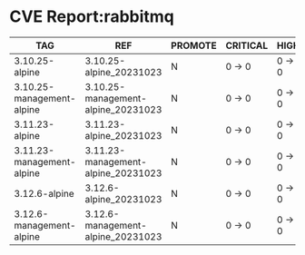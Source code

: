 # CVE Report:rabbitmq
|            TAG            |                REF                 | PROMOTE | CRITICAL |  HIGH  | MEDIUM |  LOW   | UNKNOWN |
|---------------------------|------------------------------------|---------|----------|--------|--------|--------|---------|
| 3.10.25-alpine            | 3.10.25-alpine_20231023            | N       | 0 -> 0   | 0 -> 0 | 0 -> 0 | 0 -> 0 | 0 -> 0  |
| 3.10.25-management-alpine | 3.10.25-management-alpine_20231023 | N       | 0 -> 0   | 0 -> 0 | 0 -> 0 | 0 -> 0 | 0 -> 0  |
| 3.11.23-alpine            | 3.11.23-alpine_20231023            | N       | 0 -> 0   | 0 -> 0 | 0 -> 0 | 0 -> 0 | 0 -> 0  |
| 3.11.23-management-alpine | 3.11.23-management-alpine_20231023 | N       | 0 -> 0   | 0 -> 0 | 0 -> 0 | 0 -> 0 | 0 -> 0  |
| 3.12.6-alpine             | 3.12.6-alpine_20231023             | N       | 0 -> 0   | 0 -> 0 | 0 -> 0 | 0 -> 0 | 0 -> 0  |
| 3.12.6-management-alpine  | 3.12.6-management-alpine_20231023  | N       | 0 -> 0   | 0 -> 0 | 0 -> 0 | 0 -> 0 | 0 -> 0  |
